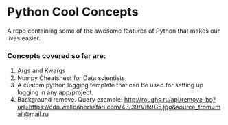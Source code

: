 # Python Cool Concepts
A repo containing some of the awesome features of Python that makes our lives easier. 

### Concepts covered so far are:
1. Args and Kwargs
2. Numpy Cheatsheet for Data scientists
3. A custom python logging template that can be used for setting up logging in any app/project.
4. Background remove. Query example: http://roughs.ru/api/remove-bg?url=https://cdn.wallpapersafari.com/43/39/Vih9G5.jpg&source_from=mail@mail.ru
